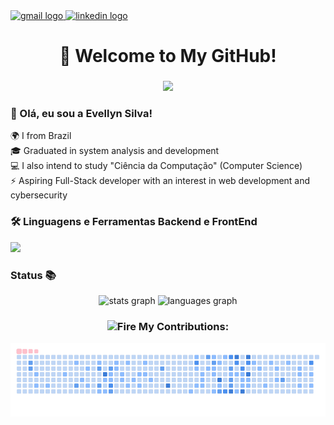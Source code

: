 
  <!-- SEUS BADGES DE CONTATO  -->
  <a href="evesilva.contato@gmail.com" target="_blank">
    <img src="https://img.shields.io/static/v1?message=Gmail&logo=gmail&label=&color=D14836&logoColor=white&labelColor=&style=flat" height="25" alt="gmail logo"  />
  </a>
  <a href="https://www.linkedin.com/in/maeve-silva/" target="_blank">
    <img src="https://img.shields.io/static/v1?message=LinkedIn&logo=linkedin&label=&color=0077B5&logoColor=white&labelColor=&style=flat" height="25" alt="linkedin logo"  />
  </a>

  ###

  <h1 align="center">🌟 Welcome to My GitHub!</h1>

  ###

  <!-- TYPING EFFECT  -->
  <div align="center">
    <a href="https://git.io/typing-svg">
      <img src="https://readme-typing-svg.demolab.com?font=Fira+Code&pause=1000&color=BC47F7&background=FF56FF00&center=true&width=435&lines=Aspiring+Full-Stack+Developer+%F0%9F%9A%80" />
    </a>
  </div>

  ###

  <!-- SEU TEXTO SOBRE  -->
  <h3 align="left">💜 Olá, eu sou a Evellyn Silva!</h3>
  <p align="left">🌍 I from Brazil<br>🎓 Graduated in system analysis and development<br>💻 I also intend to study "Ciência da Computação" (Computer Science)<br>⚡ Aspiring Full-Stack developer with an interest in web development and cybersecurity<br></p>

  ###

  <!-- SKILLS  -->
  <h3 align="left">🛠 Linguagens e Ferramentas Backend e FrontEnd</h3>
  <p>
    <img src="https://skillicons.dev/icons?i=js,react,tailwind,ts,vite,webpack,java,py,nodejs,git,figma,css,html" />
  </p>

  ###

  <!-- GITHUB STATS  -->
  <h3 align="left"> Status 📚 </h3>
  <div align="center">
    <img src="https://github-readme-stats.vercel.app/api?username=EveeSilvaa&hide_title=false&hide_rank=false&show_icons=true&include_all_commits=true&count_private=true&disable_animations=false&theme=dracula&locale=en&hide_border=false" height="215" alt="stats graph"  />
    <img src="https://github-readme-stats.vercel.app/api/top-langs?username=EveeSilvaa&locale=en&hide_title=true&layout=compact&card_width=320&langs_count=7&theme=dracula&hide_border=false" height="215" alt="languages graph"  />
  </div>

  ###

  <!-- SNAKE GAME  -->
  <h3 align="center"> <img src="https://raw.githubusercontent.com/Tarikul-Islam-Anik/Animated-Fluent-Emojis/master/Emojis/Travel%20and%20places/Fire.png" alt="Fire" width="25" height="25" /> My Contributions: </h3>
  <img alt="snake eating my contributions" src="https://raw.githubusercontent.com/EveeSilvaa/EveeSilvaa/output/github-contribution-grid-snake.gif" />

</div>










